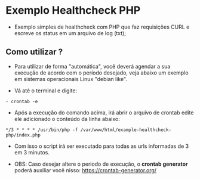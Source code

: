 # Exemplo Healthcheck PHP

- Exemplo simples de healthcheck com PHP que faz requisições CURL e escreve os status em um arquivo de log (txt);

## Como utilizar ? 


- Para utilizar de forma "automática", você deverá agendar a sua execução de acordo com o período desejado, veja abaixo um exemplo
em sistemas operacionais Linux "debian like".

- Vá até o terminal e digite:

```
- crontab -e 
```

- Após a execução do comando acima, irá abrir o arquivo de crontab edite ele adicionado o conteúdo da linha abaixo:

```
*/3 * * * * /usr/bin/php -f /var/www/html/example-healthcheck-php/index.php 
```
- Com isso o script irá ser executado para todas as urls informadas de 3 em 3 minutos. 

- OBS: Caso desejar altere o periodo de execução, o **crontab generator** poderá auxiliar você nisso: https://crontab-generator.org/
